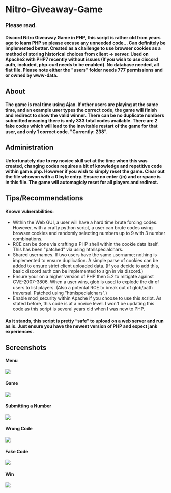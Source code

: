 # Nitro-Giveaway-Game
### Please read.
#### Discord Nitro Giveaway Game in PHP, this script is rather old from years ago to learn PHP so please excuse any unneeded code... Can definitely be implemented better. Created as a challenge to use browser cookies as a method of storing historical choices from client -> server. Used on Apache2 with PHP7 recently without issues (If you wish to use discord auth, included, php-curl needs to be enabled). No database needed, all flat file. Please note either the "users" folder needs 777 permissions and or owned by www-data.

## About
#### The game is real time using Ajax. If other users are playing at the same time, and an example user types the correct code, the game will finish and redirect to show the valid winner. There can be no duplicate numbers submitted meaning there is only 333 total codes available. There are 2 fake codes which will lead to the inevitable restart of the game for that user, and only 1 correct code. "Currently: 238".

## Administration
#### Unfortunately due to my novice skill set at the time when this was created, changing codes requires a bit of knowledge and repetitive code within game.php. However if you wish to simply reset the game. Clear out the file whowon with a 0 byte entry. Ensure no enter (/n) and or space is in this file. The game will automagicly reset for all players and redirect. 

## Tips/Recommendations 
#### Known vulnerabilities:
* Within the Web GUI, a user will have a hard time brute forcing codes. However, with a crafty python script, a user can brute codes using browser cookies and randomly selecting numbers up to 9 with 3 number combinations. 
* RCE can be done via crafting a PHP shell within the cookie data itself. This has been "patched" via using htmlspecialchars.
* Shared usernames. If two users have the same username; nothing is implemented to ensure duplication. A simple parse of cookies can be added to ensure strict client uploaded data. (If you decide to add this, basic discord auth can be implemented to sign in via discord.)
* Ensure your on a higher version of PHP then 5.2 to mitigate against CVE-2007-3806. When a user wins, glob is used to explode the dir of users to list players. (Also a potental RCE to break out of glob/path traversal. Patched using "htmlspecialchars".)
* Enable mod_security within Apache if you choose to use this script. As stated before, this code is at a novice level. I won't be updating this code as this script is several years old when I was new to PHP.
#### As it stands, this script is pretty “safe” to upload on a web server and run as is. Just ensure you have the newest version of PHP and expect jank experiences.
## Screenshots
#### Menu
![](https://nabyte.com/imgs/96ada819c77a66e029ac6559d938b4fb8ba96e7e1.png)
#### Game
![](https://nabyte.com/imgs/952ed5335c2547a519c83812b0019ed3f7b93d562.png)
#### Submitting a Number
![](https://nabyte.com/imgs/37f36b7961ffa978d7fe493e35aa0b16948c23354.png)
#### Wrong Code
![](https://nabyte.com/imgs/07b6c16747818fc1c7ecdbdb9ec8e32fd76d7b193.png)
#### Fake Code
![](https://nabyte.com/imgs/6804e9fe0cdb5452187140be2514a70aa0a0ac275.png)
#### Win
![](https://nabyte.com/imgs/a32e96bafa98e327318515d0d848754857b5d1216.png)
